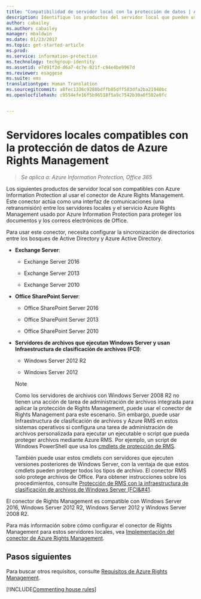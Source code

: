 ```yaml
---
title: "Compatibilidad de servidor local con la protección de datos | Azure Information Protection"
description: Identifique los productos del servidor local que pueden usar el servicio Azure Rights Management de Azure Information Protection con el conector de Rights Management.
author: cabailey
ms.author: cabailey
manager: mbaldwin
ms.date: 01/23/2017
ms.topic: get-started-article
ms.prod: 
ms.service: information-protection
ms.technology: techgroup-identity
ms.assetid: e7d91f2d-d6a7-4c7e-821f-c94e4be9967d
ms.reviewer: esaggese
ms.suite: ems
translationtype: Human Translation
ms.sourcegitcommit: a8fec1336c9280bdffb05dff583dfa2ba21940bc
ms.openlocfilehash: c9554efe16f5b96518f5a9c7542b30a0f502e8fc


---
```



# <a name="on-premises-servers-that-support-azure-rights-management-data-protection"></a>Servidores locales compatibles con la protección de datos de Azure Rights Management

>*Se aplica a: Azure Information Protection, Office 365*

Los siguientes productos de servidor local son compatibles con Azure Information Protection al usar el conector de Azure Rights Management. Este conector actúa como una interfaz de comunicaciones (una retransmisión) entre los servidores locales y el servicio Azure Rights Management usado por Azure Information Protection para proteger los documentos y los correos electrónicos de Office. 

Para usar este conector, necesita configurar la sincronización de directorios entre los bosques de Active Directory y Azure Active Directory.

-   **Exchange Server**:

    -   Exchange Server 2016

    -   Exchange Server 2013

    -   Exchange Server 2010

-   **Office SharePoint Server**:

    -   Office SharePoint Server 2016

    -   Office SharePoint Server 2013

    -   Office SharePoint Server 2010

-   **Servidores de archivos que ejecutan Windows Server y usan Infraestructura de clasificación de archivos (FCI)**:

    -   Windows Server 2012 R2

    -   Windows Server 2012

    > [!NOTE]
    > Como los servidores de archivos con Windows Server 2008 R2 no tienen una acción de tarea de administración de archivos integrada para aplicar la protección de Rights Management, puede usar el conector de Rights Management para este escenario. Sin embargo, puede usar Infraestructura de clasificación de archivos y Azure RMS en estos sistemas operativos si configura una tarea de administración de archivos personalizada para ejecutar un ejecutable o script que pueda proteger archivos mediante Azure RMS. Por ejemplo, un script de Windows PowerShell que usa los [cmdlets de protección de RMS](https://msdn.microsoft.com/library/azure/mt433195.aspx).
    > 
    > También puede usar estos cmdlets con servidores que ejecuten versiones posteriores de Windows Server, con la ventaja de que estos cmdlets pueden proteger todos los tipos de archivo. El conector RMS solo protege archivos de Office. Para obtener instrucciones sobre los procedimientos, consulte [Protección de RMS con la infraestructura de clasificación de archivos de Windows Server &#40;FCI&#41](../rms-client/configure-fci.md).

El conector de Rights Management es compatible con Windows Server 2016, Windows Server 2012 R2, Windows Server 2012 y Windows Server 2008 R2.

Para más información sobre cómo configurar el conector de Rights Management para estos servidores locales, vea [Implementación del conector de Azure Rights Management](../deploy-use/deploy-rms-connector.md).

## <a name="next-steps"></a>Pasos siguientes
Para buscar otros requisitos, consulte [Requisitos de Azure Rights Management](requirements-azure-rms.md).

[!INCLUDE[Commenting house rules](../includes/houserules.md)]


<!--HONumber=Jan17_HO5-->



